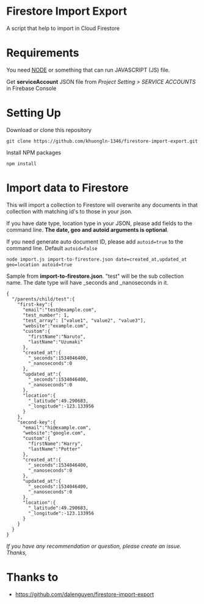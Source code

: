 # Firestore Import Export
A script that help to import in Cloud Firestore

# Requirements

You need [NODE](https://nodejs.org/en/download/) or something that can run JAVASCRIPT (JS) file.

Get **serviceAccount** JSON file from *Project Setting > SERVICE ACCOUNTS* in Firebase Console

# Setting Up

Download or clone this repository

```
git clone https://github.com/khuongln-1346/firestore-import-export.git
```

Install NPM packages

```
npm install
```

# Import data to Firestore

This will import a collection to Firestore will overwrite any documents in that collection with matching id's to those in your json.

If you have date type, location type in your JSON, please add fields to the command line. **The date, geo and autoid arguments is optional**.

If you need generate auto document ID, please add `autoid=true` to the command line. Default `autoid=false`
```
node import.js import-to-firestore.json date=created_at,updated_at geo=location autoid=true
```

Sample from __import-to-firestore.json__. "test" will be the sub collection name. The date type will have _seconds and _nanoseconds in it.

```
{
  "/parents/child/test":{
    "first-key":{
      "email":"test@example.com",
      "test_number": 1,
      "test_array": ["value1", "value2", "value3"],
      "website":"example.com",
      "custom":{
        "firstName":"Naruto",
        "lastName":"Uzumaki"
      },
      "created_at":{
        "_seconds":1534046400,
        "_nanoseconds":0
      },
      "updated_at":{
        "_seconds":1534046400,
        "_nanoseconds":0
      },
      "location":{
        "_latitude":49.290683,
        "_longitude":-123.133956
      }
    },
    "second-key":{
      "email":"hi@example.com",
      "website":"google.com",
      "custom":{
        "firstName":"Harry",
        "lastName":"Potter"
      },
      "created_at":{
        "_seconds":1534046400,
        "_nanoseconds":0
      },
      "updated_at":{
        "_seconds":1534046400,
        "_nanoseconds":0
      },
      "location":{
        "_latitude":49.290683,
        "_longitude":-123.133956
      }
    }
  }
}
```

*If you have any recommendation or question, please create an issue. Thanks,*

# Thanks to
+ https://github.com/dalenguyen/firestore-import-export
